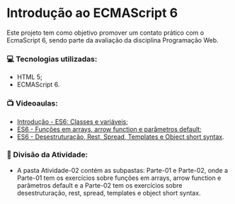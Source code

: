 # Introdução ao ECMAScript 6
Este projeto tem como objetivo promover um contato prático com o EcmaScript 6, sendo parte da avaliação da disciplina Programação Web.

### :computer: Tecnologias utilizadas:
- HTML 5;
- ECMAScript 6.

### :tv: Videoaulas:
- [Introdução - ES6: Classes e variáveis](https://www.youtube.com/watch?v=ryK4VsyXJLA);
- [ES6 - Funções em arrays, arrow function e parâmetros default](https://www.youtube.com/watch?v=6U76L3sI8_c);
- [ES6 - Desestruturação, Rest, Spread, Templates e Object short syntax](https://www.youtube.com/watch?v=CGsX27YQkhw).

### :bookmark_tabs: Divisão da Atividade:
- A pasta Atividade-02 contém as subpastas: Parte-01 e Parte-02, onde a Parte-01 tem os exercícios sobre funções em arrays, arrow function e parâmetros default e a Parte-02 tem os exercícios sobre desestruturação, rest, spread, templates e object short syntax.
